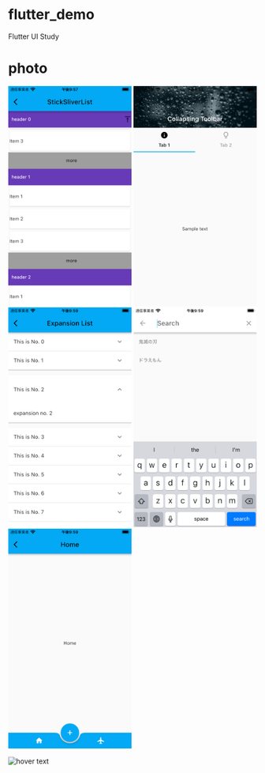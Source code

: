 # flutter_demo

Flutter UI Study


# photo
<p align="left">
  <img src="https://github.com/Ricky-yu/flutter_demo/blob/master/DemoImage/Simulator%20Screen%20Shot%20-%20iPhone%208%20-%202021-11-30%20at%2021.57.52.png" width="250" title="hover text">
  <img src="https://github.com/Ricky-yu/flutter_demo/blob/master/DemoImage/Simulator%20Screen%20Shot%20-%20iPhone%208%20-%202021-11-30%20at%2021.57.58.png" width="250" title="hover text">
  <img src="https://github.com/Ricky-yu/flutter_demo/blob/master/DemoImage/Simulator%20Screen%20Shot%20-%20iPhone%208%20-%202021-11-30%20at%2021.59.01.png" width="250" title="hover text">
  <img src="https://github.com/Ricky-yu/flutter_demo/blob/master/DemoImage/Simulator%20Screen%20Shot%20-%20iPhone%208%20-%202021-11-30%20at%2021.59.17.png" width="250" title="hover text">
  <img src="https://github.com/Ricky-yu/flutter_demo/blob/master/DemoImage/Simulator%20Screen%20Shot%20-%20iPhone%208%20-%202021-11-30%20at%2021.59.36.png" width="250" title="hover text">
</p>
<p align="left">
  <img src="https://github.com/Ricky-yu/flutter_demo/blob/master/DemoImage/flutterStudyDemo.gif" width="400" title="hover text">
</p>
